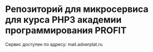 # Репозиторий для микросервиса для курса PHP3 академии программирования PROFIT

Сервис доступен по адресу: mail.adverplat.ru
